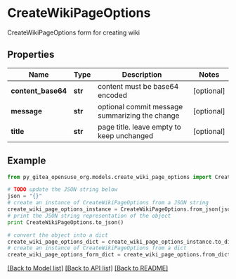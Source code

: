 # CreateWikiPageOptions

CreateWikiPageOptions form for creating wiki

## Properties
Name | Type | Description | Notes
------------ | ------------- | ------------- | -------------
**content_base64** | **str** | content must be base64 encoded | [optional] 
**message** | **str** | optional commit message summarizing the change | [optional] 
**title** | **str** | page title. leave empty to keep unchanged | [optional] 

## Example

```python
from py_gitea_opensuse_org.models.create_wiki_page_options import CreateWikiPageOptions

# TODO update the JSON string below
json = "{}"
# create an instance of CreateWikiPageOptions from a JSON string
create_wiki_page_options_instance = CreateWikiPageOptions.from_json(json)
# print the JSON string representation of the object
print CreateWikiPageOptions.to_json()

# convert the object into a dict
create_wiki_page_options_dict = create_wiki_page_options_instance.to_dict()
# create an instance of CreateWikiPageOptions from a dict
create_wiki_page_options_form_dict = create_wiki_page_options.from_dict(create_wiki_page_options_dict)
```
[[Back to Model list]](../README.md#documentation-for-models) [[Back to API list]](../README.md#documentation-for-api-endpoints) [[Back to README]](../README.md)


